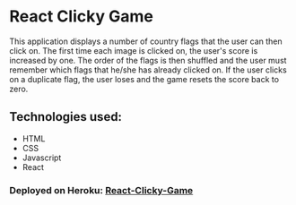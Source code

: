 # React Clicky Game
This application displays a number of country flags that the user can then click on.  The first time each image is clicked on, the user's score is increased by one.  The order of the flags is then shuffled and the user must remember which flags that he/she has already clicked on.  If the user clicks on a duplicate flag, the user loses and the game resets the score back to zero.

## Technologies used:
* HTML
* CSS
* Javascript
* React


### Deployed on Heroku: [React-Clicky-Game](https://radiant-tundra-27722.herokuapp.com/)